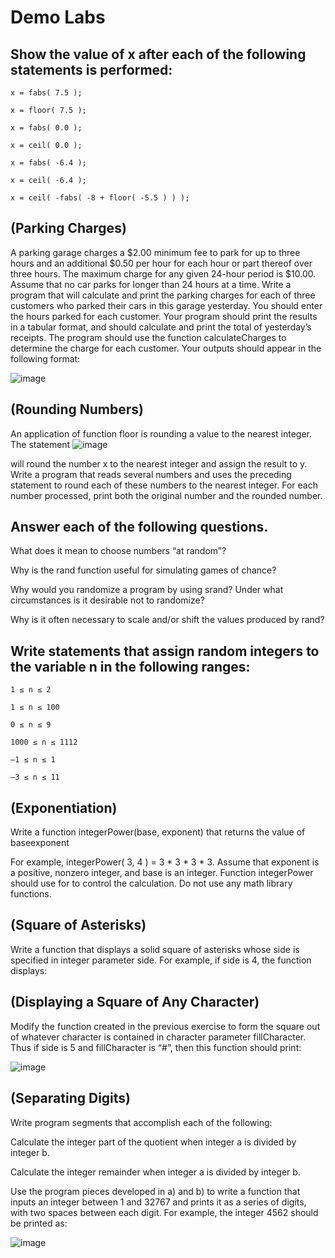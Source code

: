 # Demo Labs

## Show the value of x after each of the following statements is performed:
```
x = fabs( 7.5 );

x = floor( 7.5 );

x = fabs( 0.0 );

x = ceil( 0.0 );

x = fabs( -6.4 );

x = ceil( -6.4 );

x = ceil( -fabs( -8 + floor( -5.5 ) ) );
```

## (Parking Charges)
A parking garage charges a $2.00 minimum fee to park for up to three hours and an additional $0.50 per hour for each hour or part thereof over three hours. The maximum charge for any given 24-hour period is $10.00. Assume that no car parks for longer than 24 hours at a time. Write a program that will calculate and print the parking charges for each of three customers who parked their cars in this garage yesterday. You should enter the hours parked for each customer. Your program should print the results in a tabular format, and should calculate and print the total of yesterday’s receipts. The program should use the function calculateCharges to determine the charge for each customer. Your outputs should appear in the following format:

![image](https://user-images.githubusercontent.com/47218880/66579887-22c23580-eb43-11e9-8424-34409d17e429.png)


## (Rounding Numbers) 
An application of function floor is rounding a value to the nearest integer. The statement
![image](https://user-images.githubusercontent.com/47218880/66579993-4be2c600-eb43-11e9-8434-83769294ab24.png)

will round the number x to the nearest integer and assign the result to y. Write a program that reads several numbers and uses the preceding statement to round each of these numbers to the nearest integer. For each number processed, print both the original number and the rounded number.

## Answer each of the following questions.

What does it mean to choose numbers “at random”?

Why is the rand function useful for simulating games of chance?

Why would you randomize a program by using srand? Under what circumstances is it desirable not to randomize?

Why is it often necessary to scale and/or shift the values produced by rand?


## Write statements that assign random integers to the variable n in the following ranges:
```
1 ≤ n ≤ 2

1 ≤ n ≤ 100

0 ≤ n ≤ 9

1000 ≤ n ≤ 1112

–1 ≤ n ≤ 1

–3 ≤ n ≤ 11

```
## (Exponentiation)
Write a function integerPower(base, exponent) that returns the value of baseexponent

For example, integerPower( 3, 4 ) = 3 * 3 * 3 * 3. Assume that exponent is a positive, nonzero integer, and base is an integer. Function integerPower should use for to control the calculation. Do not use any math library functions.

## (Square of Asterisks) 
Write a function that displays a solid square of asterisks whose side is specified in integer parameter side. For example, if side is 4, the function displays:


## (Displaying a Square of Any Character) 
Modify the function created in the previous exercise to form the square out of whatever character is contained in character parameter fillCharacter. Thus if side is 5 and fillCharacter is “#”, then this function should print:

![image](https://user-images.githubusercontent.com/47218880/66582412-5e5efe80-eb47-11e9-8e94-db5e1c5f2e88.png)

## (Separating Digits) 
 Write program segments that accomplish each of the following:

Calculate the integer part of the quotient when integer a is divided by integer b.

Calculate the integer remainder when integer a is divided by integer b.

Use the program pieces developed in a) and b) to write a function that inputs an integer between 1 and 32767 and prints it as a series of digits, with two spaces between each digit. For example, the integer 4562 should be printed as:


![image](https://user-images.githubusercontent.com/47218880/66582544-99613200-eb47-11e9-915c-81961ef223d2.png)
















